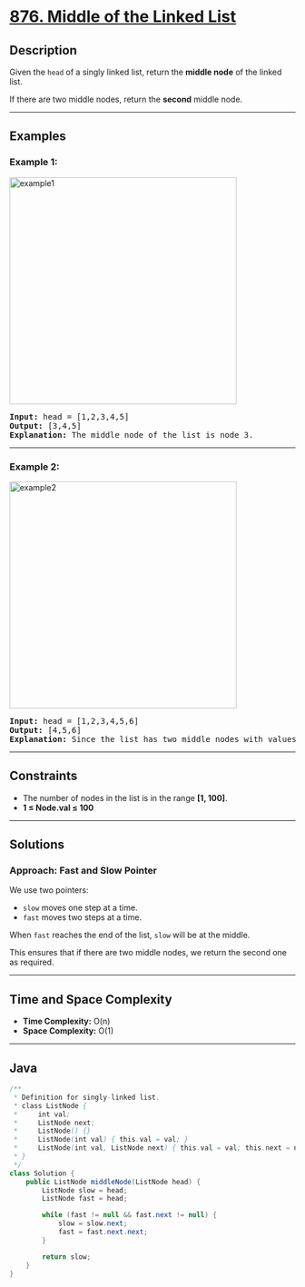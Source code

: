 # [876. Middle of the Linked List](https://leetcode.com/problems/middle-of-the-linked-list)

## Description

<!-- description:start -->

Given the `head` of a singly linked list, return the **middle node** of the linked list.

If there are two middle nodes, return the **second** middle node.

<!-- description:end -->

---

## Examples

### Example 1:
<img alt="example1" src="https://assets.leetcode.com/uploads/2021/07/23/lc-midlist1.jpg" style="width: 400px;" />
<pre>
<strong>Input:</strong> head = [1,2,3,4,5]
<strong>Output:</strong> [3,4,5]
<strong>Explanation:</strong> The middle node of the list is node 3.
</pre>

---

### Example 2:
<img alt="example2" src="https://assets.leetcode.com/uploads/2021/07/23/lc-midlist2.jpg" style="width: 400px;" />
<pre>
<strong>Input:</strong> head = [1,2,3,4,5,6]
<strong>Output:</strong> [4,5,6]
<strong>Explanation:</strong> Since the list has two middle nodes with values 3 and 4, we return the second one.
</pre>

---

## Constraints

- The number of nodes in the list is in the range **[1, 100]**.
- **1 ≤ Node.val ≤ 100**

---

## Solutions

### Approach: Fast and Slow Pointer

We use two pointers:

- `slow` moves one step at a time.
- `fast` moves two steps at a time.

When `fast` reaches the end of the list, `slow` will be at the middle.

This ensures that if there are two middle nodes, we return the second one as required.

---

## Time and Space Complexity

- **Time Complexity:** O(n)
- **Space Complexity:** O(1)

---

## Java

```java
/**
 * Definition for singly-linked list.
 * class ListNode {
 *     int val;
 *     ListNode next;
 *     ListNode() {}
 *     ListNode(int val) { this.val = val; }
 *     ListNode(int val, ListNode next) { this.val = val; this.next = next; }
 * }
 */
class Solution {
    public ListNode middleNode(ListNode head) {
        ListNode slow = head;
        ListNode fast = head;

        while (fast != null && fast.next != null) {
            slow = slow.next;
            fast = fast.next.next;
        }

        return slow;
    }
}

